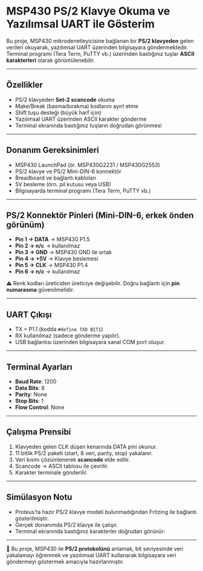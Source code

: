 # MSP430 PS/2 Klavye Okuma ve Yazılımsal UART ile Gösterim

Bu proje, MSP430 mikrodenetleyicisine bağlanan bir **PS/2 klavyeden** gelen verileri okuyarak, yazılımsal UART üzerinden bilgisayara göndermektedir. Terminal programı (Tera Term, PuTTY vb.) üzerinden bastığınız tuşlar **ASCII karakterleri** olarak görüntülenebilir.  

---

## Özellikler
- PS/2 klavyeden **Set-2 scancode** okuma  
- Make/Break (basma/bırakma) kodlarını ayırt etme  
- Shift tuşu desteği (büyük harf için)  
- Yazılımsal UART üzerinden ASCII karakter gönderme  
- Terminal ekranında bastığınız tuşların doğrudan görünmesi  

---

## Donanım Gereksinimleri
- MSP430 LaunchPad (ör. MSP430G2231 / MSP430G2553)  
- PS/2 klavye ve PS/2 Mini-DIN-6 konnektör  
- Breadboard ve bağlantı kabloları  
- 5V besleme (örn. pil kutusu veya USB)  
- Bilgisayarda terminal programı (Tera Term, PuTTY vb.)  

---

## PS/2 Konnektör Pinleri (Mini-DIN-6, **erkek önden görünüm**)
- **Pin 1 → DATA**  → MSP430 P1.5  
- **Pin 2 → n/c**   → kullanılmaz  
- **Pin 3 → GND**   → MSP430 GND ile ortak  
- **Pin 4 → +5V**   → Klavye beslemesi  
- **Pin 5 → CLK**   → MSP430 P1.4  
- **Pin 6 → n/c**   → kullanılmaz  

⚠️ Renk kodları üreticiden üreticiye değişebilir. Doğru bağlantı için **pin numarasına** güvenilmelidir.  

---

## UART Çıkışı
- TX = P1.1 (kodda `#define TXD BIT1`)  
- RX kullanılmaz (sadece gönderme yapılır).  
- USB bağlantısı üzerinden bilgisayara sanal COM port oluşur.  

---

## Terminal Ayarları
- **Baud Rate**: 1200  
- **Data Bits**: 8  
- **Parity**: None  
- **Stop Bits**: 1  
- **Flow Control**: None  

---

## Çalışma Prensibi
1. Klavyeden gelen CLK düşen kenarında DATA pini okunur.  
2. 11 bitlik PS/2 paketi (start, 8 veri, parity, stop) yakalanır.  
3. Veri kısmı çözümlenerek **scancode** elde edilir.  
4. Scancode → ASCII tablosu ile çevrilir.  
5. Karakter terminale gönderilir.  

---

## Simülasyon Notu
- Proteus’ta hazır PS/2 klavye modeli bulunmadığından Fritzing ile bağlantı gösterilmiştir.  
- Gerçek donanımda PS/2 klavye ile çalışır.  
- Terminal ekranında bastığınız karakterler doğrudan görünür:   

---

📌 Bu proje, MSP430 ile **PS/2 protokolünü** anlamak, bit seviyesinde veri yakalamayı öğrenmek ve yazılımsal UART kullanarak bilgisayara veri göndermeyi göstermek amacıyla hazırlanmıştır.  
